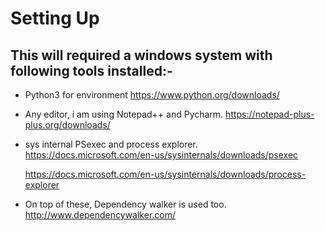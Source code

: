 # Setting Up
## This will required a windows system with following tools installed:-
* Python3 for environment
 https://www.python.org/downloads/

* Any editor, i am using Notepad++ and Pycharm.
https://notepad-plus-plus.org/downloads/

* sys internal PSexec and process explorer. 
https://docs.microsoft.com/en-us/sysinternals/downloads/psexec

    https://docs.microsoft.com/en-us/sysinternals/downloads/process-explorer

* On top of these, Dependency walker is used too. http://www.dependencywalker.com/
